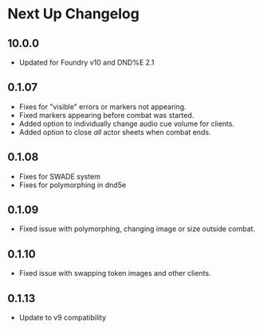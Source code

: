 # Next Up Changelog

## 10.0.0

- Updated for Foundry v10 and DND%E 2.1

## 0.1.07

- Fixes for "visible" errors or markers not appearing.
- Fixed markers appearing before combat was started.
- Added option to individually change audio cue volume for clients.
- Added option to close *all* actor sheets when combat ends.

## 0.1.08  

- Fixes for SWADE system
- Fixes for polymorphing in dnd5e

## 0.1.09

- Fixed issue with polymorphing, changing image or size outside combat.

## 0.1.10

- Fixed issue with swapping token images and other clients.

## 0.1.13

- Update to v9 compatibility